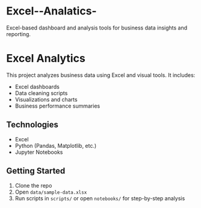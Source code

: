 # Excel--Analatics-
Excel-based dashboard and analysis tools for business data insights and reporting.
# Excel Analytics

This project analyzes business data using Excel and visual tools. It includes:

- Excel dashboards
- Data cleaning scripts
- Visualizations and charts
- Business performance summaries

## Technologies
- Excel
- Python (Pandas, Matplotlib, etc.)
- Jupyter Notebooks

## Getting Started
1. Clone the repo
2. Open `data/sample-data.xlsx`
3. Run scripts in `scripts/` or open `notebooks/` for step-by-step analysis
